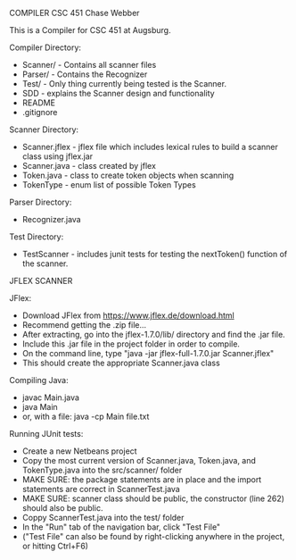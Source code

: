 COMPILER
CSC 451
Chase Webber


This is a Compiler for CSC 451 at Augsburg. 

Compiler Directory: 

* Scanner/ 	- Contains all scanner files
* Parser/ 	- Contains the Recognizer
* Test/ 	- Only thing currently being tested is the Scanner. 
* SDD 		- explains the Scanner design and functionality
* README
* .gitignore

Scanner Directory: 

* Scanner.jflex 	- jflex file which includes lexical rules to build a scanner class using jflex.jar 
* Scanner.java 		- class created by jflex
* Token.java 		- class to create token objects when scanning
* TokenType 		- enum list of possible Token Types

Parser Directory: 
* Recognizer.java

Test Directory: 

* TestScanner 		- includes junit tests for testing the nextToken() function of the scanner. 



JFLEX SCANNER


JFlex: 

* Download JFlex from https://www.jflex.de/download.html
* Recommend getting the .zip file... 
* After extracting, go into the jflex-1.7.0/lib/ directory and find the .jar file. 
* Include this .jar file in the project folder in order to compile. 
* On the command line, type "java -jar jflex-full-1.7.0.jar Scanner.jflex" 
* This should create the appropriate Scanner.java class


Compiling Java: 

* javac Main.java 
* java Main 
* or, with a file: java -cp Main file.txt


Running JUnit tests: 

* Create a new Netbeans project
* Copy the most current version of Scanner.java, Token.java, and TokenType.java into the src/scanner/ folder
* MAKE SURE: the package statements are in place and the import statements are correct in ScannerTest.java
* MAKE SURE: scanner class should be public, the constructor (line 262) should also be public.
* Coppy ScannerTest.java into the test/ folder
* In the "Run" tab of the navigation bar, click "Test File"
* ("Test File" can also be found by right-clicking anywhere in the project, or hitting Ctrl+F6)